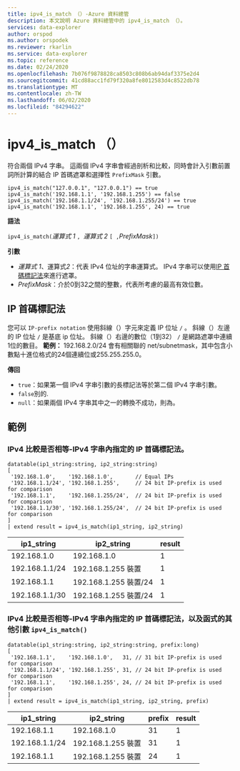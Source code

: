 ```yaml
---
title: ipv4_is_match （）-Azure 資料總管
description: 本文說明 Azure 資料總管中的 ipv4_is_match （）。
services: data-explorer
author: orspod
ms.author: orspodek
ms.reviewer: rkarlin
ms.service: data-explorer
ms.topic: reference
ms.date: 02/24/2020
ms.openlocfilehash: 7b076f9878828ca8503c808b6ab94daf3375e2d4
ms.sourcegitcommit: 41cd88acc1fd79f320a8fe8012583d4c8522db78
ms.translationtype: MT
ms.contentlocale: zh-TW
ms.lasthandoff: 06/02/2020
ms.locfileid: "84294622"
---
```

# <a name="ipv4_is_match"></a>ipv4_is_match （）

符合兩個 IPv4 字串。 這兩個 IPv4 字串會經過剖析和比較，同時會計入引數前置詞所計算的結合 IP 首碼遮罩和選擇性 `PrefixMask` 引數。

```kusto
ipv4_is_match("127.0.0.1", "127.0.0.1") == true
ipv4_is_match('192.168.1.1', '192.168.1.255') == false
ipv4_is_match('192.168.1.1/24', '192.168.1.255/24') == true
ipv4_is_match('192.168.1.1', '192.168.1.255', 24) == true
```

**語法**

`ipv4_is_match(`*運算式 1* `, `*運算式 2* `[ ,`*PrefixMask*`])`

**引數**

* *運算式 1*、運算式*2*：代表 IPv4 位址的字串運算式。 IPv4 字串可以使用[IP 首碼標記法](#ip-prefix-notation)來進行遮罩。
* *PrefixMask*：介於0到32之間的整數，代表所考慮的最高有效位數。

## <a name="ip-prefix-notation"></a>IP 首碼標記法

您可以 `IP-prefix notation` 使用斜線（）字元來定義 IP 位址 `/` 。 斜線（）左邊的 IP 位址 `/` 是基底 ip 位址。 斜線（）右邊的數位（1到32） `/` 是網路遮罩中連續1位的數目。 
**範例：** 192.168.2.0/24 會有相關聯的 net/subnetmask，其中包含小數點十進位格式的24個連續位或255.255.255.0。

**傳回**

* `true`：如果第一個 IPv4 字串引數的長標記法等於第二個 IPv4 字串引數。
*  `false`別的.
* `null`：如果兩個 IPv4 字串其中之一的轉換不成功，則為。

## <a name="examples"></a>範例

### <a name="ipv4-comparison-equality---ip-prefix-notation-specified-inside-the-ipv4-strings"></a>IPv4 比較是否相等-IPv4 字串內指定的 IP 首碼標記法。

<!-- csl: https://help.kusto.windows.net/Samples -->
```kusto
datatable(ip1_string:string, ip2_string:string)
[
 '192.168.1.0',    '192.168.1.0',       // Equal IPs
 '192.168.1.1/24', '192.168.1.255',     // 24 bit IP-prefix is used for comparison
 '192.168.1.1',    '192.168.1.255/24',  // 24 bit IP-prefix is used for comparison
 '192.168.1.1/30', '192.168.1.255/24',  // 24 bit IP-prefix is used for comparison
]
| extend result = ipv4_is_match(ip1_string, ip2_string)
```

|ip1_string|ip2_string|result|
|---|---|---|
|192.168.1.0|192.168.1.0|1|
|192.168.1.1/24|192.168.1.255 裝置|1|
|192.168.1.1|192.168.1.255 裝置/24|1|
|192.168.1.1/30|192.168.1.255 裝置/24|1|

### <a name="ipv4-comparison-equality---ip-prefix-notation-specified-inside-the-ipv4-strings-and-an-additional-argument-of-the-ipv4_is_match-function"></a>IPv4 比較是否相等-IPv4 字串內指定的 IP 首碼標記法，以及函式的其他引數 `ipv4_is_match()`

<!-- csl: https://help.kusto.windows.net/Samples -->
```kusto
datatable(ip1_string:string, ip2_string:string, prefix:long)
[
 '192.168.1.1',    '192.168.1.0',   31, // 31 bit IP-prefix is used for comparison
 '192.168.1.1/24', '192.168.1.255', 31, // 24 bit IP-prefix is used for comparison
 '192.168.1.1',    '192.168.1.255', 24, // 24 bit IP-prefix is used for comparison
]
| extend result = ipv4_is_match(ip1_string, ip2_string, prefix)
```

|ip1_string|ip2_string|prefix|result|
|---|---|---|---|
|192.168.1.1|192.168.1.0|31|1|
|192.168.1.1/24|192.168.1.255 裝置|31|1|
|192.168.1.1|192.168.1.255 裝置|24|1|
